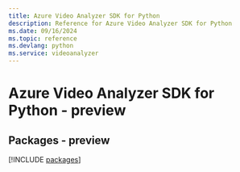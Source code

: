 ```yaml
---
title: Azure Video Analyzer SDK for Python
description: Reference for Azure Video Analyzer SDK for Python
ms.date: 09/16/2024
ms.topic: reference
ms.devlang: python
ms.service: videoanalyzer
---
```

# Azure Video Analyzer SDK for Python - preview
## Packages - preview
[!INCLUDE [packages](video-analyzer-index.md)]